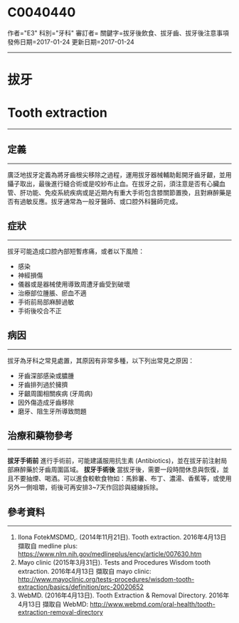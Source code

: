 # C0040440
作者="E3"
科別="牙科"
審訂者=
關鍵字=拔牙後飲食、拔牙齒、拔牙後注意事項
發佈日期=2017-01-24
更新日期=2017-01-24

----------
# 拔牙
# Tooth extraction
----------
## 定義
----------

廣泛地拔牙定義為將牙齒根尖移除之過程，運用拔牙器械輔助鬆開牙齒牙齦，並用鑷子取出，最後進行縫合術或是咬紗布止血。在拔牙之前，須注意是否有心臟血管、肝功能、免疫系統疾病或是近期內有重大手術包含膝關節置換，且對麻醉藥是否有過敏反應。拔牙通常為一般牙醫師、或口腔外科醫師完成。

## 症狀
----------

拔牙可能造成口腔內部短暫疼痛，或者以下風險：

- 感染
- 神經損傷
- 儀器或是器械使用導致周遭牙齒受到破壞
- 治療部位腫脹、瘀血不適
- 手術前局部麻醉過敏
- 手術後咬合不正
## 病因
----------

拔牙為牙科之常見處置，其原因有非常多種，以下列出常見之原因：

- 牙齒深部感染或膿腫                                                                                      
- 牙齒排列過於擁擠
- 牙齦周圍相關疾病 (牙周病) 
- 因外傷造成牙齒移除
- 磨牙、阻生牙所導致問題
## 治療和藥物參考
----------

******拔牙********手術前**
進行手術前，可能建議服用抗生素 (Antibiotics)，並在拔牙前注射局部麻醉藥於牙齒周圍區域。
******拔牙********手術後**
當拔牙後，需要一段時間休息與恢復，並且不要抽煙、喝酒。可以進食較軟食物如：馬鈴薯、布丁、濃湯、香蕉等，或使用另外一側咀嚼，術後可再安排3~7天作回診與縫線拆除。 

## 參考資料
----------
1. Ilona FotekMSDMD,. (2014年11月21日). Tooth extraction. 2016年4月13日 擷取自 medline plus: 
  https://www.nlm.nih.gov/medlineplus/ency/article/007630.htm
2. Mayo clinic (2015年3月31日). Tests and Procedures Wisdom tooth extraction. 2016年4月13日 擷取自 mayo clinic: 
  http://www.mayoclinic.org/tests-procedures/wisdom-tooth-extraction/basics/definition/prc-20020652
3. WebMD. (2016年4月13日). Tooth Extraction & Removal Directory. 2016年4月13日 擷取自 WebMD: 
  http://www.webmd.com/oral-health/tooth-extraction-removal-directory

